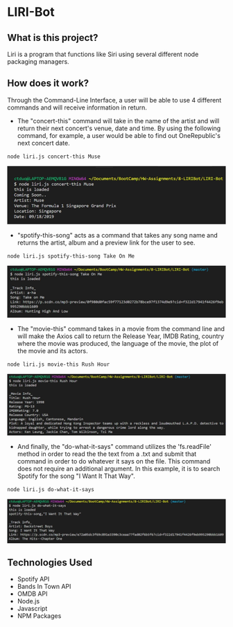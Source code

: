 # LIRI-Bot

## What is this project?
Liri is a program that functions like Siri using several different node packaging managers.

## How does it work? 
Through the Command-Line Interface, a user will be able to use 4 different commands and will receive information in return.

- The "concert-this" command will take in the name of the artist and will return their next concert's venue, date and time. By using the following command, for example, a user would be able to find out OneRepublic's next concert date.

```bash
node liri.js concert-this Muse
```
![Concert-This](https://github.com/ctd4wa/LIRI/blob/master/images/concert-this.JPG?raw=true)

- "spotify-this-song" acts as a command that takes any song name and returns the artist, album and a preview link for the user to see.

```bash
node liri.js spotify-this-song Take On Me
```
![spotify-this-song](https://github.com/ctd4wa/LIRI/blob/master/images/spotify-this-song.JPG?raw=true)

- The "movie-this" command takes in a movie from the command line and will make the Axios call to return the Release Year, IMDB Rating, country where the movie was produced, the language of the movie, the plot of the movie and its actors.

```bash
node liri.js movie-this Rush Hour
```
![movie-this](https://github.com/ctd4wa/LIRI/blob/master/images/movie-this.JPG?raw=true)

- And finally, the "do-what-it-says" command utilizes the 'fs.readFile' method in order to read the the text from a .txt and submit that command in order to do whatever it says on the file. This command does not require an additional argument. In this example, it is to search Spotify for the song "I Want It That Way".

```bash
node liri.js do-what-it-says
```
![do-what-it-says](https://github.com/ctd4wa/LIRI/blob/master/images/do-what-it-says.JPG?raw=true)

## Technologies Used
 - Spotify API
 - Bands In Town API
 - OMDB API
 - Node.js
 - Javascript
 - NPM Packages
